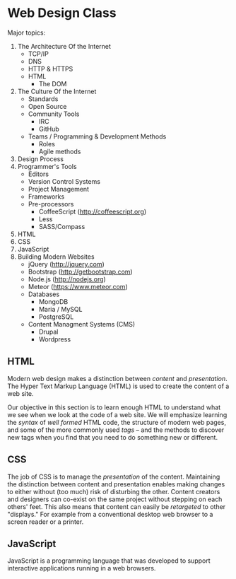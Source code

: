 Web Design Class
================

Major topics:

1. The Architecture Of the Internet
   * TCP/IP
   * DNS
   * HTTP & HTTPS
   * HTML
     - The DOM
2. The Culture Of the Internet
   * Standards
   * Open Source
   * Community Tools
     - IRC
     - GitHub
   * Teams / Programming & Development Methods
     - Roles
     - Agile methods
3. Design Process 
3. Programmer's Tools
   * Editors
   * Version Control Systems
   * Project Management
   * Frameworks
   * Pre-processors
     - CoffeeScript (http://coffeescript.org)
     - Less
     - SASS/Compass
4. HTML
5. CSS
6. JavaScript
7. Building Modern Websites
   * jQuery (http://jquery.com)
   * Bootstrap (http://getbootstrap.com)
   * Node.js (http://nodejs.org)
   * Meteor (https://www.meteor.com)
   * Databases
     - MongoDB
     - Maria / MySQL
     - PostgreSQL
   * Content Managment Systems (CMS)
     - Drupal
     - Wordpress

HTML
----

Modern web design makes a distinction between _content_ and _presentation_. The Hyper Text Markup Language (HTML) is used to create the content of a web site.

Our objective in this section is to learn enough HTML to understand what we see when we look at the code of a web site. We will emphasize learning the _syntax_ of _well_ _formed_ HTML code, the structure of modern web pages, and some of the more commonly used _tags_ – and the methods to discover new tags when you find that you need to do something new or different.

CSS
---

The job of CSS is to manage the _presentation_ of the content. Maintaining the distinction between content and presentation enables making changes to either without (too much) risk of disturbing the other. Content creators and designers can co-exist on the same project without stepping on each others' feet. This also means that content can easily be _retargeted_ to other "displays." For example from a conventional desktop web browser to a screen reader or a printer.

JavaScript
----------

JavaScript is a programming language that was developed to support interactive applications running in a web browsers.
